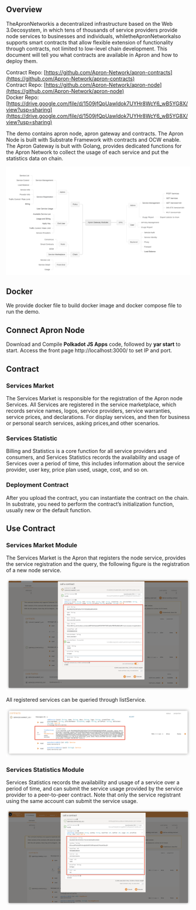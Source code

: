 ## Overview
TheApronNetworkis a decentralized infrastructure based on the Web 3.0ecosystem, in which tens of thousands of service providers provide node services to businesses and individuals, whiletheApronNetworkalso supports smart contracts that allow flexible extension of functionality through contracts, not limited to low-level chain development. This document will tell you what contracts are available in Apron and how to deploy them.

Contract Repo: [https://github.com/Apron-Network/apron-contracts](https://github.com/Apron-Network/apron-contracts)   
Contract Repo: [https://github.com/Apron-Network/apron-node](https://github.com/Apron-Network/apron-node)   
Docker Repo: [https://drive.google.com/file/d/1509jfQpUawIdok7UYHr8WcY6_wB5YG8X/view?usp=sharing](https://drive.google.com/file/d/1509jfQpUawIdok7UYHr8WcY6_wB5YG8X/view?usp=sharing)

The demo contains apron node, apron gateway and contracts. The Apron Node is built with Substrate Framework with contracts and OCW enable. The Apron Gateway is buit with Golang, provides dedicated functions for the Apron Network to collect the usage of each service and put the statistics data on chain.

![](./demo-img/Demo-Structure.jpeg)

## Docker

We provide docker file to build docker image and docker compose file to run the demo.


## Connect Apron Node

Download and Compile **Polkadot JS Apps** code, followed by **yar start** to start. Access the front page http://localhost:3000/ to set IP and port.

## Contract
### Services Market

The Services Market is responsible for the registration of the Apron node Services. All Services are registered in the service marketplace, which records service names, logos, service providers, service warranties, service prices, and declarations. For display services, and then for business or personal search services, asking prices,and other scenarios.

### Services Statistic

Billing and Statistics is a core function for all service providers and consumers, and Services Statistics records the availability and usage of Services over a period of time, this includes information about the service provider, user key, price plan used, usage, cost, and so on.

### Deployment Contract

After you upload the contract, you can instantiate the contract on the chain. In substrate, you need to perform the contract’s initialization function, usually new or the default function.

## Use Contract

### Services Market Module

The Services Market is the Apron that registers the node service, provides the service registration and the query, the following figure is the registration of a new node service.

![](./demo-img/image-5.png)

All registered services can be queried through listService.

![](./demo-img/image-7.png)


### Services Statistics Module

Services Statistics records the availability and usage of a service over a period of time, and can submit the service usage provided by the service provider to a peer-to-peer contract. Note that only the service registrant using the same account can submit the service usage.

![](./demo-img/image-6.png)





